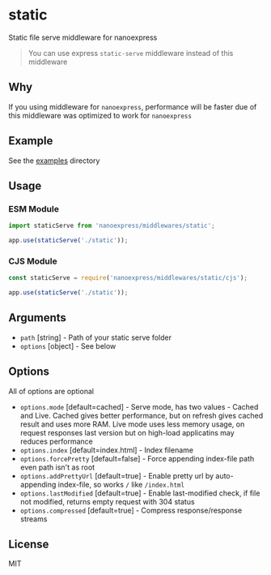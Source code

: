 # static

Static file serve middleware for nanoexpress

> You can use express `static-serve` middleware instead of this middleware

## Why

If you using middleware for `nanoexpress`, performance will be faster due of this middleware was optimized to work for `nanoexpress`

## Example

See the [examples](./examples) directory

## Usage

### ESM Module

```js
import staticServe from 'nanoexpress/middlewares/static';

app.use(staticServe('./static'));
```

### CJS Module

```js
const staticServe = require('nanoexpress/middlewares/static/cjs');

app.use(staticServe('./static'));
```

## Arguments

- `path` [string] - Path of your static serve folder
- `options` [object] - See below

## Options

All of options are optional

- `options.mode` [default=cached] - Serve mode, has two values - Cached and Live. Cached gives better performance, but on refresh gives cached result and uses more RAM. Live mode uses less memory usage, on request responses last version but on high-load applicatins may reduces performance
- `options.index` [default=index.html] - Index filename
- `options.forcePretty` [default=false] - Force appending index-file path even path isn't as root
- `options.addPrettyUrl` [default=true] - Enable pretty url by auto-appending index-file, so works `/` like `/index.html`
- `options.lastModified` [default=true] - Enable last-modified check, if file not modified, returns empty request with 304 status
- `options.compressed` [default=true] - Compress response/response streams

## License

MIT
